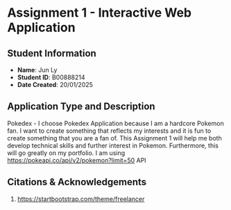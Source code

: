 # Assignment 1 - Interactive Web Application

## Student Information

- **Name**: Jun Ly
- **Student ID**: B00888214
- **Date Created**: 20/01/2025

## Application Type and Description

Pokedex - I choose Pokedex Application because I am a hardcore Pokemon fan. I want to create something that reflects my interests and it is fun to create something that you are a fan of. This Assignment 1 will help me both develop technical skills and further interest in Pokemon. Furthermore, this will go greatly on my portfolio. I am using https://pokeapi.co/api/v2/pokemon?limit=50 API

## Citations & Acknowledgements

1. https://startbootstrap.com/theme/freelancer

